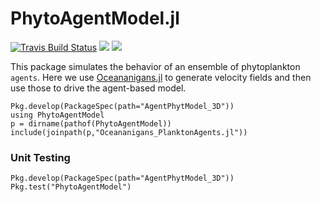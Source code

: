 # PhytoAgentModel.jl

[![Travis Build Status](https://travis-ci.org/zhenwu0728/AgentPhytModel_3D.svg?branch=master)](https://travis-ci.org/zhenwu0728/AgentPhytModel_3D)
[![](https://img.shields.io/badge/docs-stable-blue.svg)](https://zhenwu0728.github.io/AgentPhytModel_3D/stable)
[![](https://img.shields.io/badge/docs-dev-blue.svg)](https://zhenwu0728.github.io/AgentPhytModel_3D/dev)

This package simulates the behavior of an ensemble of phytoplankton `agents`.
Here we use [Oceananigans.jl](https://github.com/climate-machine/Oceananigans.jl) to generate velocity fields and then use those to drive the agent-based model.

```
Pkg.develop(PackageSpec(path="AgentPhytModel_3D"))
using PhytoAgentModel
p = dirname(pathof(PhytoAgentModel))
include(joinpath(p,"Oceananigans_PlanktonAgents.jl"))
```

### Unit Testing
```
Pkg.develop(PackageSpec(path="AgentPhytModel_3D"))
Pkg.test("PhytoAgentModel")
```



